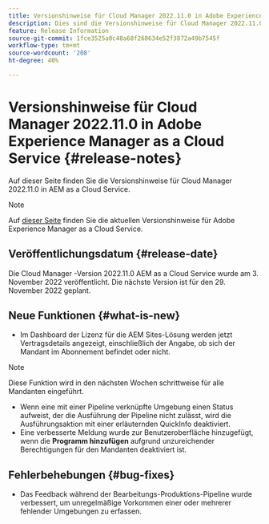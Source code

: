 ```yaml
---
title: Versionshinweise für Cloud Manager 2022.11.0 in Adobe Experience Manager as a Cloud Service
description: Dies sind die Versionshinweise für Cloud Manager 2022.11.0 in AEM as a Cloud Service.
feature: Release Information
source-git-commit: 1fce3525a0c48a68f268634e52f3872a49b7545f
workflow-type: tm+mt
source-wordcount: '208'
ht-degree: 40%

---
```



# Versionshinweise für Cloud Manager 2022.11.0 in Adobe Experience Manager as a Cloud Service {#release-notes}

Auf dieser Seite finden Sie die Versionshinweise für Cloud Manager 2022.11.0 in AEM as a Cloud Service.

>[!NOTE]
>
>Auf [dieser Seite](/help/release-notes/release-notes-cloud/release-notes-current.md) finden Sie die aktuellen Versionshinweise für Adobe Experience Manager as a Cloud Service.

## Veröffentlichungsdatum {#release-date}

Die Cloud Manager -Version 2022.11.0 AEM as a Cloud Service wurde am 3. November 2022 veröffentlicht. Die nächste Version ist für den 29. November 2022 geplant.

## Neue Funktionen {#what-is-new}

* Im Dashboard der Lizenz für die AEM Sites-Lösung werden jetzt Vertragsdetails angezeigt, einschließlich der Angabe, ob sich der Mandant im Abonnement befindet oder nicht.

>[!NOTE]
>
> Diese Funktion wird in den nächsten Wochen schrittweise für alle Mandanten eingeführt.

* Wenn eine mit einer Pipeline verknüpfte Umgebung einen Status aufweist, der die Ausführung der Pipeline nicht zulässt, wird die Ausführungsaktion mit einer erläuternden QuickInfo deaktiviert.
* Eine verbesserte Meldung wurde zur Benutzeroberfläche hinzugefügt, wenn die **Programm hinzufügen** aufgrund unzureichender Berechtigungen für den Mandanten deaktiviert ist.

## Fehlerbehebungen {#bug-fixes}

* Das Feedback während der Bearbeitungs-Produktions-Pipeline wurde verbessert, um unregelmäßige Vorkommen einer oder mehrerer fehlender Umgebungen zu erfassen.
